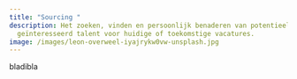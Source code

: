 ```yaml
---
title: "Sourcing "
description: Het zoeken, vinden en persoonlijk benaderen van potentieel
  geïnteresseerd talent voor huidige of toekomstige vacatures.
image: /images/leon-overweel-iyajrykw0vw-unsplash.jpg
---
```

bladibla